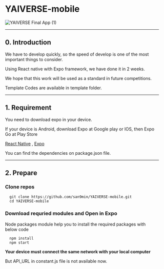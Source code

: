 # YAIVERSE-mobile


![YAIVERSE Final App (1)](https://user-images.githubusercontent.com/92682815/209375419-7d9a3929-12dd-43b5-9801-dd86e94b7ec0.png)

---
## 0. Introduction

We have to develop quickly, so the speed of develop is one of the most important things to consider.  

Using React native with Expo framework, we have done it in 2 weeks.  

We hope that this work will be used as a standard in future competitions.

Template Codes are available in template folder.

---
## 1. Requirement

You need to download expo in your device.   

If your device is Android, download Expo at Google play or IOS, then Expo Go at Play Store  

[React Native](https://reactnative.dev/) , [Expo](https://expo.dev/)  



You can find the dependencies on package.json file.

---

## 2. Prepare

### Clone repos ###

```
  git clone https://github.com/san9min/YAIVERSE-mobile.git
  cd YAIVERSE-mobile
```

### Download requried modules and Open in Expo

Node packages module help you to install the required packages with below code

```
  npm install
  npm start
```

**Your device must connect the same network with your local computer**   

But API_URL in constant.js file is not available now. 
